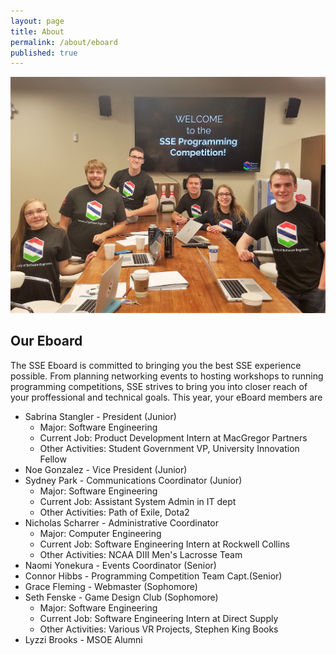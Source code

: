 ```yaml
---
layout: page
title: About
permalink: /about/eboard
published: true
---
```


![Some of the eBoard shown at the programming competition](/assets/img/sse-eboard-partial.jpg)

## Our Eboard

The SSE Eboard is committed to bringing you the best SSE experience possible. From planning networking events to hosting workshops to running programming competitions, SSE strives to bring you into closer reach of your proffessional and technical goals. This year, your eBoard members are

* Sabrina Stangler - President (Junior)
    * Major: Software Engineering
    * Current Job: Product Development Intern at MacGregor Partners
    * Other Activities: Student Government VP, University Innovation Fellow
* Noe Gonzalez - Vice President (Junior)
* Sydney Park - Communications Coordinator (Junior)
    * Major: Software Engineering
    * Current Job: Assistant System Admin in IT dept
    * Other Activities: Path of Exile, Dota2
* Nicholas Scharrer - Administrative Coordinator
    * Major: Computer Engineering
    * Current Job: Software Engineering Intern at Rockwell Collins
    * Other Activities: NCAA DIII Men's Lacrosse Team
* Naomi Yonekura - Events Coordinator (Senior)
* Connor Hibbs - Programming Competition Team Capt.(Senior)
* Grace Fleming - Webmaster (Sophomore)
* Seth Fenske - Game Design Club (Sophomore)
    * Major: Software Engineering
    * Current Job: Software Engineering Intern at Direct Supply
    * Other Activities: Various VR Projects, Stephen King Books
* Lyzzi Brooks - MSOE Alumni